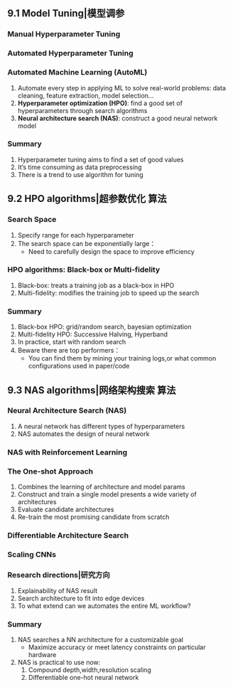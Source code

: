 ## 9.1 Model Tuning|模型调参

### Manual Hyperparameter Tuning

### Automated Hyperparameter Tuning

### Automated Machine Learning (AutoML)
1. Automate every step in applying ML to solve real-world problems: data cleaning, feature extraction, model selection...
2. **Hyperparameter optimization (HPO)**: find a good set of hyperparameters through search algorithms
3. **Neural architecture search (NAS)**: construct a good neural network model

### Summary
1. Hyperparameter tuning aims to find a set of good values
2. It’s time consuming as data preprocessing
3. There is a trend to use algorithm for tuning

## 9.2 HPO algorithms|超参数优化 算法

### Search Space
1. Specify range for each hyperparameter
2. The search space can be exponentially large：
    - Need to carefully design the space to improve efficiency
### HPO algorithms: Black-box or Multi-fidelity

1. Black-box: treats a training job as a black-box in HPO
2. Multi-fidelity: modifies the training job to speed up the search

### Summary
1. Black-box HPO: grid/random search, bayesian optimization
2. Multi-fidelity HPO: Successive Halving, Hyperband
3. In practice, start with random search
4. Beware there are top performers：
    - You can find them by mining your training logs,or what common configurations used in paper/code

## 9.3 NAS algorithms|网络架构搜索 算法

### Neural Architecture Search (NAS)
1. A neural network has different types of hyperparameters
2. NAS automates the design of neural network

### NAS with Reinforcement Learning

### The One-shot Approach
1. Combines the learning of architecture and model params
2. Construct and train a single model presents a wide variety of architectures
3. Evaluate candidate architectures
4. Re-train the most promising candidate from scratch

### Differentiable Architecture Search

### Scaling CNNs

### Research directions|研究方向
1. Explainability of NAS result
2. Search architecture to fit into edge devices
3. To what extend can we automates the entire ML workflow?

### Summary
1. NAS searches a NN architecture for a customizable goal
    - Maximize accuracy or meet latency constraints on particular hardware
2. NAS is practical to use now:
    1. Compound depth,width,resolution scaling
    2. Differentiable one-hot neural network